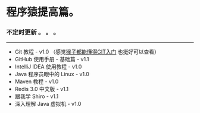 # 程序猿提高篇。


### 不定时更新   。 。 。
---

- Git 教程 - v1.0    （感觉[猴子都能懂得GIT入门](http://backlogtool.com/git-guide/cn/?ref=footer) 也挺好可以查看）
- GitHub 使用手册 - 基础篇 - v1.1
- IntelliJ IDEA 使用教程 - v1.0
- Java 程序员眼中的 Linux - v1.0
- Maven 教程 - v1.0
- Redis 3.0 中文版 - v1.1
- 跟我学 Shiro - v1.1
- 深入理解 Java 虚拟机 - v1.0